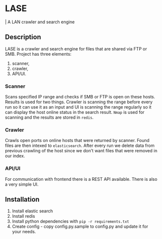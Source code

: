 # LASE

| A LAN crawler and search engine

## Description

LASE is a crawler and search engine for files that are shared via FTP
or SMB.
Project has three elements:

1. scanner,
2. crawler,
3. API/UI.

### Scanner
Scans specified IP range and checks if SMB or FTP is open on these hosts. Results is used for two things. Crawler is scanning the range before every run so it can use it as an input and UI is scanning the range regularly so it can display the host online status in the search result.
`Nmap` is used for scanning and the results are stored in `redis`.

### Crawler
Crawls open ports on online hosts that were returned by scanner. Found files are then intexed to `elasticsearch`. After every run we delete data from previous crawling of the host since we don't want files that were removed in our index.

### API/UI
For communication with frontend there is a REST API available.
There is also a very simple UI.

## Installation

1. Install elastic search
2. Install redis
3. Install python dependencies with `pip -r requirements.txt`
4. Create config - copy config.py.sample to config.py and update it for your needs.
